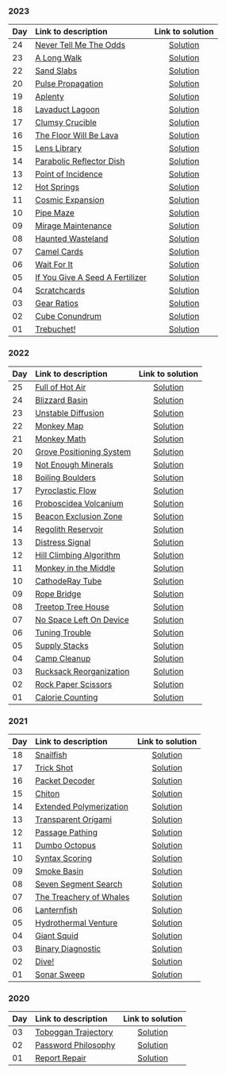 ### 2023
| Day | Link to description | Link to solution
|:---|:---|:---:|
| 24 | [Never Tell Me The Odds](https://adventofcode.com/2023/day/24) | [Solution](https://github.com/versenyi98/advent-of-code-solutions/tree/main/solutions/2023/Day%2024%20-%20Never%20Tell%20Me%20The%20Odds)|
| 23 | [A Long Walk](https://adventofcode.com/2023/day/23) | [Solution](https://github.com/versenyi98/advent-of-code-solutions/tree/main/solutions/2023/Day%2023%20-%20A%20Long%20Walk)|
| 22 | [Sand Slabs](https://adventofcode.com/2023/day/22) | [Solution](https://github.com/versenyi98/advent-of-code-solutions/tree/main/solutions/2023/Day%2022%20-%20Sand%20Slabs)|
| 20 | [Pulse Propagation](https://adventofcode.com/2023/day/20) | [Solution](https://github.com/versenyi98/advent-of-code-solutions/tree/main/solutions/2023/Day%2020%20-%20Pulse%20Propagation)|
| 19 | [Aplenty](https://adventofcode.com/2023/day/19) | [Solution](https://github.com/versenyi98/advent-of-code-solutions/tree/main/solutions/2023/Day%2019%20-%20Aplenty)|
| 18 | [Lavaduct Lagoon](https://adventofcode.com/2023/day/18) | [Solution](https://github.com/versenyi98/advent-of-code-solutions/tree/main/solutions/2023/Day%2018%20-%20Lavaduct%20Lagoon)|
| 17 | [Clumsy Crucible](https://adventofcode.com/2023/day/17) | [Solution](https://github.com/versenyi98/advent-of-code-solutions/tree/main/solutions/2023/Day%2017%20-%20Clumsy%20Crucible)|
| 16 | [The Floor Will Be Lava](https://adventofcode.com/2023/day/16) | [Solution](https://github.com/versenyi98/advent-of-code-solutions/tree/main/solutions/2023/Day%2016%20-%20The%20Floor%20Will%20Be%20Lava)|
| 15 | [Lens Library](https://adventofcode.com/2023/day/15) | [Solution](https://github.com/versenyi98/advent-of-code-solutions/tree/main/solutions/2023/Day%2015%20-%20Lens%20Library)|
| 14 | [Parabolic Reflector Dish](https://adventofcode.com/2023/day/14) | [Solution](https://github.com/versenyi98/advent-of-code-solutions/tree/main/solutions/2023/Day%2014%20-%20Parabolic%20Reflector%20Dish)|
| 13 | [Point of Incidence](https://adventofcode.com/2023/day/13) | [Solution](https://github.com/versenyi98/advent-of-code-solutions/tree/main/solutions/2023/Day%2013%20-%20Point%20of%20Incidence)|
| 12 | [Hot Springs](https://adventofcode.com/2023/day/12) | [Solution](https://github.com/versenyi98/advent-of-code-solutions/tree/main/solutions/2023/Day%2012%20-%20Hot%20Springs)|
| 11 | [Cosmic Expansion](https://adventofcode.com/2023/day/11) | [Solution](https://github.com/versenyi98/advent-of-code-solutions/tree/main/solutions/2023/Day%2011%20-%20Cosmic%20Expansion)|
| 10 | [Pipe Maze](https://adventofcode.com/2023/day/10) | [Solution](https://github.com/versenyi98/advent-of-code-solutions/tree/main/solutions/2023/Day%2010%20-%20Pipe%20Maze)|
| 09 | [Mirage Maintenance](https://adventofcode.com/2023/day/9) | [Solution](https://github.com/versenyi98/advent-of-code-solutions/tree/main/solutions/2023/Day%2009%20-%20Mirage%20Maintenance)|
| 08 | [Haunted Wasteland](https://adventofcode.com/2023/day/8) | [Solution](https://github.com/versenyi98/advent-of-code-solutions/tree/main/solutions/2023/Day%2008%20-%20Haunted%20Wasteland)|
| 07 | [Camel Cards](https://adventofcode.com/2023/day/7) | [Solution](https://github.com/versenyi98/advent-of-code-solutions/tree/main/solutions/2023/Day%2007%20-%20Camel%20Cards)|
| 06 | [Wait For It](https://adventofcode.com/2023/day/6) | [Solution](https://github.com/versenyi98/advent-of-code-solutions/tree/main/solutions/2023/Day%2006%20-%20Wait%20For%20It)|
| 05 | [If You Give A Seed A Fertilizer](https://adventofcode.com/2023/day/5) | [Solution](https://github.com/versenyi98/advent-of-code-solutions/tree/main/solutions/2023/Day%2005%20-%20If%20You%20Give%20A%20Seed%20A%20Fertilizer)|
| 04 | [Scratchcards](https://adventofcode.com/2023/day/4) | [Solution](https://github.com/versenyi98/advent-of-code-solutions/tree/main/solutions/2023/Day%2004%20-%20Scratchcards)|
| 03 | [Gear Ratios](https://adventofcode.com/2023/day/3) | [Solution](https://github.com/versenyi98/advent-of-code-solutions/tree/main/solutions/2023/Day%2003%20-%20Gear%20Ratios)|
| 02 | [Cube Conundrum](https://adventofcode.com/2023/day/2) | [Solution](https://github.com/versenyi98/advent-of-code-solutions/tree/main/solutions/2023/Day%2002%20-%20Cube%20Conundrum)|
| 01 | [Trebuchet!](https://adventofcode.com/2023/day/1) | [Solution](https://github.com/versenyi98/advent-of-code-solutions/tree/main/solutions/2023/Day%2001%20-%20Trebuchet%21)|
### 2022
| Day | Link to description | Link to solution
|:---|:---|:---:|
| 25 | [Full of Hot Air](https://adventofcode.com/2022/day/25) | [Solution](https://github.com/versenyi98/advent-of-code-solutions/tree/main/solutions/2022/Day%2025%20-%20Full%20of%20Hot%20Air)|
| 24 | [Blizzard Basin](https://adventofcode.com/2022/day/24) | [Solution](https://github.com/versenyi98/advent-of-code-solutions/tree/main/solutions/2022/Day%2024%20-%20Blizzard%20Basin)|
| 23 | [Unstable Diffusion](https://adventofcode.com/2022/day/23) | [Solution](https://github.com/versenyi98/advent-of-code-solutions/tree/main/solutions/2022/Day%2023%20-%20Unstable%20Diffusion)|
| 22 | [Monkey Map](https://adventofcode.com/2022/day/22) | [Solution](https://github.com/versenyi98/advent-of-code-solutions/tree/main/solutions/2022/Day%2022%20-%20Monkey%20Map)|
| 21 | [Monkey Math](https://adventofcode.com/2022/day/21) | [Solution](https://github.com/versenyi98/advent-of-code-solutions/tree/main/solutions/2022/Day%2021%20-%20Monkey%20Math)|
| 20 | [Grove Positioning System](https://adventofcode.com/2022/day/20) | [Solution](https://github.com/versenyi98/advent-of-code-solutions/tree/main/solutions/2022/Day%2020%20-%20Grove%20Positioning%20System)|
| 19 | [Not Enough Minerals](https://adventofcode.com/2022/day/19) | [Solution](https://github.com/versenyi98/advent-of-code-solutions/tree/main/solutions/2022/Day%2019%20-%20Not%20Enough%20Minerals)|
| 18 | [Boiling Boulders](https://adventofcode.com/2022/day/18) | [Solution](https://github.com/versenyi98/advent-of-code-solutions/tree/main/solutions/2022/Day%2018%20-%20Boiling%20Boulders)|
| 17 | [Pyroclastic Flow](https://adventofcode.com/2022/day/17) | [Solution](https://github.com/versenyi98/advent-of-code-solutions/tree/main/solutions/2022/Day%2017%20-%20Pyroclastic%20Flow)|
| 16 | [Proboscidea Volcanium](https://adventofcode.com/2022/day/16) | [Solution](https://github.com/versenyi98/advent-of-code-solutions/tree/main/solutions/2022/Day%2016%20-%20Proboscidea%20Volcanium)|
| 15 | [Beacon Exclusion Zone](https://adventofcode.com/2022/day/15) | [Solution](https://github.com/versenyi98/advent-of-code-solutions/tree/main/solutions/2022/Day%2015%20-%20Beacon%20Exclusion%20Zone)|
| 14 | [Regolith Reservoir](https://adventofcode.com/2022/day/14) | [Solution](https://github.com/versenyi98/advent-of-code-solutions/tree/main/solutions/2022/Day%2014%20-%20Regolith%20Reservoir)|
| 13 | [Distress Signal](https://adventofcode.com/2022/day/13) | [Solution](https://github.com/versenyi98/advent-of-code-solutions/tree/main/solutions/2022/Day%2013%20-%20Distress%20Signal)|
| 12 | [Hill Climbing Algorithm](https://adventofcode.com/2022/day/12) | [Solution](https://github.com/versenyi98/advent-of-code-solutions/tree/main/solutions/2022/Day%2012%20-%20Hill%20Climbing%20Algorithm)|
| 11 | [Monkey in the Middle](https://adventofcode.com/2022/day/11) | [Solution](https://github.com/versenyi98/advent-of-code-solutions/tree/main/solutions/2022/Day%2011%20-%20Monkey%20in%20the%20Middle)|
| 10 | [CathodeRay Tube](https://adventofcode.com/2022/day/10) | [Solution](https://github.com/versenyi98/advent-of-code-solutions/tree/main/solutions/2022/Day%2010%20-%20CathodeRay%20Tube)|
| 09 | [Rope Bridge](https://adventofcode.com/2022/day/9) | [Solution](https://github.com/versenyi98/advent-of-code-solutions/tree/main/solutions/2022/Day%2009%20-%20Rope%20Bridge)|
| 08 | [Treetop Tree House](https://adventofcode.com/2022/day/8) | [Solution](https://github.com/versenyi98/advent-of-code-solutions/tree/main/solutions/2022/Day%2008%20-%20Treetop%20Tree%20House)|
| 07 | [No Space Left On Device](https://adventofcode.com/2022/day/7) | [Solution](https://github.com/versenyi98/advent-of-code-solutions/tree/main/solutions/2022/Day%2007%20-%20No%20Space%20Left%20On%20Device)|
| 06 | [Tuning Trouble](https://adventofcode.com/2022/day/6) | [Solution](https://github.com/versenyi98/advent-of-code-solutions/tree/main/solutions/2022/Day%2006%20-%20Tuning%20Trouble)|
| 05 | [Supply Stacks](https://adventofcode.com/2022/day/5) | [Solution](https://github.com/versenyi98/advent-of-code-solutions/tree/main/solutions/2022/Day%2005%20-%20Supply%20Stacks)|
| 04 | [Camp Cleanup](https://adventofcode.com/2022/day/4) | [Solution](https://github.com/versenyi98/advent-of-code-solutions/tree/main/solutions/2022/Day%2004%20-%20Camp%20Cleanup)|
| 03 | [Rucksack Reorganization](https://adventofcode.com/2022/day/3) | [Solution](https://github.com/versenyi98/advent-of-code-solutions/tree/main/solutions/2022/Day%2003%20-%20Rucksack%20Reorganization)|
| 02 | [Rock Paper Scissors](https://adventofcode.com/2022/day/2) | [Solution](https://github.com/versenyi98/advent-of-code-solutions/tree/main/solutions/2022/Day%2002%20-%20Rock%20Paper%20Scissors)|
| 01 | [Calorie Counting](https://adventofcode.com/2022/day/1) | [Solution](https://github.com/versenyi98/advent-of-code-solutions/tree/main/solutions/2022/Day%2001%20-%20Calorie%20Counting)|
### 2021
| Day | Link to description | Link to solution
|:---|:---|:---:|
| 18 | [Snailfish](https://adventofcode.com/2021/day/18) | [Solution](https://github.com/versenyi98/advent-of-code-solutions/tree/main/solutions/2021/Day%2018%20-%20Snailfish)|
| 17 | [Trick Shot](https://adventofcode.com/2021/day/17) | [Solution](https://github.com/versenyi98/advent-of-code-solutions/tree/main/solutions/2021/Day%2017%20-%20Trick%20Shot)|
| 16 | [Packet Decoder](https://adventofcode.com/2021/day/16) | [Solution](https://github.com/versenyi98/advent-of-code-solutions/tree/main/solutions/2021/Day%2016%20-%20Packet%20Decoder)|
| 15 | [Chiton](https://adventofcode.com/2021/day/15) | [Solution](https://github.com/versenyi98/advent-of-code-solutions/tree/main/solutions/2021/Day%2015%20-%20Chiton)|
| 14 | [Extended Polymerization](https://adventofcode.com/2021/day/14) | [Solution](https://github.com/versenyi98/advent-of-code-solutions/tree/main/solutions/2021/Day%2014%20-%20Extended%20Polymerization)|
| 13 | [Transparent Origami](https://adventofcode.com/2021/day/13) | [Solution](https://github.com/versenyi98/advent-of-code-solutions/tree/main/solutions/2021/Day%2013%20-%20Transparent%20Origami)|
| 12 | [Passage Pathing](https://adventofcode.com/2021/day/12) | [Solution](https://github.com/versenyi98/advent-of-code-solutions/tree/main/solutions/2021/Day%2012%20-%20Passage%20Pathing)|
| 11 | [Dumbo Octopus](https://adventofcode.com/2021/day/11) | [Solution](https://github.com/versenyi98/advent-of-code-solutions/tree/main/solutions/2021/Day%2011%20-%20Dumbo%20Octopus)|
| 10 | [Syntax Scoring](https://adventofcode.com/2021/day/10) | [Solution](https://github.com/versenyi98/advent-of-code-solutions/tree/main/solutions/2021/Day%2010%20-%20Syntax%20Scoring)|
| 09 | [Smoke Basin](https://adventofcode.com/2021/day/9) | [Solution](https://github.com/versenyi98/advent-of-code-solutions/tree/main/solutions/2021/Day%2009%20-%20Smoke%20Basin)|
| 08 | [Seven Segment Search](https://adventofcode.com/2021/day/8) | [Solution](https://github.com/versenyi98/advent-of-code-solutions/tree/main/solutions/2021/Day%2008%20-%20Seven%20Segment%20Search)|
| 07 | [The Treachery of Whales](https://adventofcode.com/2021/day/7) | [Solution](https://github.com/versenyi98/advent-of-code-solutions/tree/main/solutions/2021/Day%2007%20-%20The%20Treachery%20of%20Whales)|
| 06 | [Lanternfish](https://adventofcode.com/2021/day/6) | [Solution](https://github.com/versenyi98/advent-of-code-solutions/tree/main/solutions/2021/Day%2006%20-%20Lanternfish)|
| 05 | [Hydrothermal Venture](https://adventofcode.com/2021/day/5) | [Solution](https://github.com/versenyi98/advent-of-code-solutions/tree/main/solutions/2021/Day%2005%20-%20Hydrothermal%20Venture)|
| 04 | [Giant Squid](https://adventofcode.com/2021/day/4) | [Solution](https://github.com/versenyi98/advent-of-code-solutions/tree/main/solutions/2021/Day%2004%20-%20Giant%20Squid)|
| 03 | [Binary Diagnostic](https://adventofcode.com/2021/day/3) | [Solution](https://github.com/versenyi98/advent-of-code-solutions/tree/main/solutions/2021/Day%2003%20-%20Binary%20Diagnostic)|
| 02 | [Dive!](https://adventofcode.com/2021/day/2) | [Solution](https://github.com/versenyi98/advent-of-code-solutions/tree/main/solutions/2021/Day%2002%20-%20Dive%21)|
| 01 | [Sonar Sweep](https://adventofcode.com/2021/day/1) | [Solution](https://github.com/versenyi98/advent-of-code-solutions/tree/main/solutions/2021/Day%2001%20-%20Sonar%20Sweep)|
### 2020
| Day | Link to description | Link to solution
|:---|:---|:---:|
| 03 | [Toboggan Trajectory](https://adventofcode.com/2020/day/3) | [Solution](https://github.com/versenyi98/advent-of-code-solutions/tree/main/solutions/2020/Day%2003%20-%20Toboggan%20Trajectory)|
| 02 | [Password Philosophy](https://adventofcode.com/2020/day/2) | [Solution](https://github.com/versenyi98/advent-of-code-solutions/tree/main/solutions/2020/Day%2002%20-%20Password%20Philosophy)|
| 01 | [Report Repair](https://adventofcode.com/2020/day/1) | [Solution](https://github.com/versenyi98/advent-of-code-solutions/tree/main/solutions/2020/Day%2001%20-%20Report%20Repair)|
